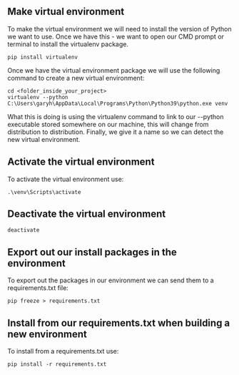 ## Make virtual environment
To make the virtual environment we will need to install the version of Python we want to use. Once we have this - we want to open our CMD prompt or terminal to install the virtualenv package.

```{python}
pip install virtualenv
```

Once we have the virtual environment package we will use the following command to create a new virtual environment:

```
cd <folder_inside_your_project>
virtualenv --python C:\Users\garyh\AppData\Local\Programs\Python\Python39\python.exe venv
```

What this is doing is using the virtualenv command to link to our --python executable stored somewhere on our machine, this will change from distribution to distribution. Finally, we give it a name so we can detect the new virtual environment. 

## Activate the virtual environment

To activate the virtual environment use:

```
.\venv\Scripts\activate
```

## Deactivate the virtual environment

```
deactivate
```

## Export out our install packages in the environment

To export out the packages in our environment we can send them to a requirements.txt file:


```
pip freeze > requirements.txt
```

## Install from our requirements.txt when building a new environment

To install from a requirements.txt use:

```
pip install -r requirements.txt
```